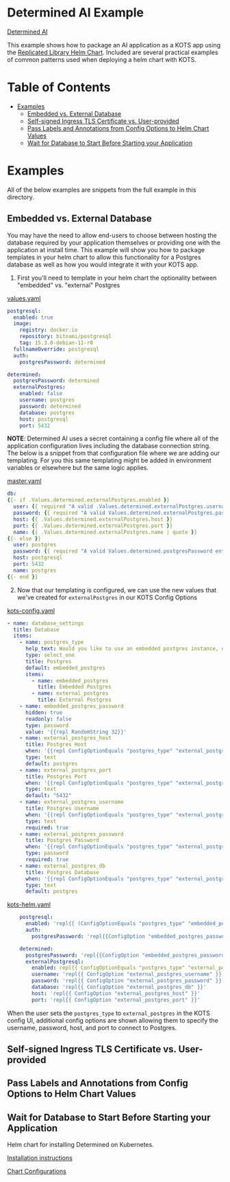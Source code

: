 # Determined AI Example

[Determined AI](https://docs.determined.ai/latest/index.html)

This example shows how to package an AI application as a KOTS app using the [Replicated Library Helm Chart](https://github.com/replicatedhq/helm-charts/tree/main/charts/replicated-library). Included are several practical examples of common patterns used when deploying a helm chart with KOTS.

# Table of Contents
* [Examples](#examples)
    * [Embedded vs. External Database](##embedded-vs-external-database)
    * [Self-signed Ingress TLS Certificate vs. User-provided](##self-signed-ingress-tls-certificate-vs-user-provided)
    * [Pass Labels and Annotations from Config Options to Helm Chart Values](##pass-labels-and-annotations-from-config-options-to-helm-chart-values)
    * [Wait for Database to Start Before Starting your Application](##wait-for-database-to-start-before-starting-your-application)

# Examples

All of the below examples are snippets from the full example in this directory.

## Embedded vs. External Database

You may have the need to allow end-users to choose between hosting the database required by your application themselves or providing one with the application at install time. This example will show you how to package templates in your helm chart to allow this functionality for a Postgres database as well as how you would integrate it with your KOTS app.

1. First you'll need to template in your helm chart the optionality between "embedded" vs. "external" Postgres

[values.yaml](determined-ai/values.yaml)
```yaml
postgresql:
  enabled: true
  image:
    registry: docker.io
    repository: bitnami/postgresql
    tag: 15.3.0-debian-11-r0
  fullnameOverride: postgresql
  auth:
    postgresPassword: determined

determined:
  postgresPassword: determined
  externalPostgres:
    enabled: false
    username: postgres
    password: determined
    database: postgres
    host: postgresql
    port: 5432
```

**NOTE**: Determined AI uses a secret containing a config file where all of the application configuration lives including the database connection string. The below is a snippet from that configuration file where we are adding our templating. For you this same templating might be added in environment variables or elsewhere but the same logic applies.

[master.yaml](determined-ai/templates/replicated-library.yaml)
```yaml
db:
{{- if .Values.determined.externalPostgres.enabled }}
  user: {{ required "A valid .Values.determined.externalPostgres.username entry required!" .Values.determined.externalPostgres.username | quote }}
  password: {{ required "A valid Values.determined.externalPostgres.password entry required!" .Values.determined.externalPostgres.password | quote }}
  host: {{ .Values.determined.externalPostgres.host }}
  port: {{ .Values.determined.externalPostgres.port }}
  name: {{ .Values.determined.externalPostgres.name | quote }}
{{- else }}
  user: postgres
  password: {{ required "A valid Values.determined.postgresPassword entry required!" .Values.determined.postgresPassword | quote }}
  host: postgresql
  port: 5432
  name: postgres
{{- end }}
```

2. Now that our templating is configured, we can use the new values that we've created for `externalPostgres` in our KOTS Config Options

[kots-config.yaml](determined-ai/manifests/kots-config.yaml)
```yaml
- name: database_settings
  title: Database
  items:
    - name: postgres_type
      help_text: Would you like to use an embedded postgres instance, or connect to an external instance that you manage?
      type: select_one
      title: Postgres
      default: embedded_postgres
      items:
        - name: embedded_postgres
          title: Embedded Postgres
        - name: external_postgres
          title: External Postgres
    - name: embedded_postgres_password
      hidden: true
      readonly: false
      type: password
      value: '{{repl RandomString 32}}'
    - name: external_postgres_host
      title: Postgres Host
      when: '{{repl ConfigOptionEquals "postgres_type" "external_postgres"}}'
      type: text
      default: postgres
    - name: external_postgres_port
      title: Postgres Port
      when: '{{repl ConfigOptionEquals "postgres_type" "external_postgres"}}'
      type: text
      default: "5432"
    - name: external_postgres_username
      title: Postgres Username
      when: '{{repl ConfigOptionEquals "postgres_type" "external_postgres"}}'
      type: text
      required: true
    - name: external_postgres_password
      title: Postgres Password
      when: '{{repl ConfigOptionEquals "postgres_type" "external_postgres"}}'
      type: password
      required: true
    - name: external_postgres_db
      title: Postgres Database
      when: '{{repl ConfigOptionEquals "postgres_type" "external_postgres"}}'
      type: text
      default: postgres
```

[kots-helm.yaml](determined-ai/manifests/kots-helm.yaml)
```yaml
    postgresql:
      enabled: 'repl{{ (ConfigOptionEquals "postgres_type" "embedded_postgres") }}'
      auth:
        postgresPassword: 'repl{{ConfigOption "embedded_postgres_password"}}'

    determined:
      postgresPassword: 'repl{{ConfigOption "embedded_postgres_password"}}'
      externalPostgresql:
        enabled: repl{{ ConfigOptionEquals "postgres_type" "external_postgres" }}
        username: 'repl{{ ConfigOption "external_postgres_username" }}'
        password: 'repl{{ ConfigOption "external_postgres_password" }}'
        database: 'repl{{ ConfigOption "external_postgres_db" }}'
        host: 'repl{{ ConfigOption "external_postgres_host" }}'
        port: 'repl{{ ConfigOption "external_postgres_port" }}'
```

When the user sets the `postgres_type` to `external_postgres` in the KOTS config UI, additional config options are shown allowing them to specify the username, password, host, and port to connect to Postgres.

## Self-signed Ingress TLS Certificate vs. User-provided

## Pass Labels and Annotations from Config Options to Helm Chart Values

## Wait for Database to Start Before Starting your Application

Helm chart for installing Determined on Kubernetes.

[Installation instructions](https://docs.determined.ai/latest/how-to/installation/kubernetes.html)

[Chart Configurations](https://docs.determined.ai/latest/reference/helm-config.html)
